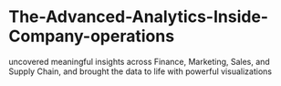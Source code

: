 # The-Advanced-Analytics-Inside-Company-operations
uncovered meaningful insights across Finance, Marketing, Sales, and Supply Chain, and brought the data to life with powerful visualizations

